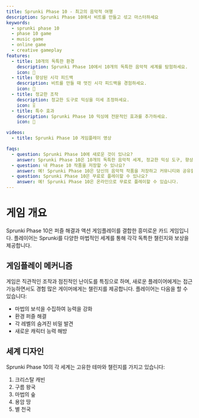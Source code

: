 ```yaml
---
title: Sprunki Phase 10 - 최고의 음악적 여행
description: Sprunki Phase 10에서 비트를 만들고 섞고 마스터하세요
keywords:
  - sprunki phase 10
  - phase 10 game
  - music game
  - online game
  - creative gameplay
features:
  - title: 10개의 독특한 환경
    description: Sprunki Phase 10에서 10개의 독특한 음악적 세계를 탐험하세요.
    icon: 🎵
  - title: 향상된 시각 피드백
    description: 비트를 만들 때 멋진 시각 피드백을 경험하세요.
    icon: 🎨
  - title: 정교한 조작
    description: 정교한 도구로 믹싱을 미세 조정하세요.
    icon: 🎚️  
  - title: 특수 효과
    description: Sprunki Phase 10 믹싱에 전문적인 효과를 추가하세요.
    icon: 💫

videos:
  - title: Sprunki Phase 10 게임플레이 영상

faqs:
  - question: Sprunki Phase 10에 새로운 것이 있나요?
    answer: Sprunki Phase 10은 10개의 독특한 음악적 세계, 정교한 믹싱 도구, 향상된 시각 피드백, 그리고 확장된 사운드 라이브러리를 도입하여 즐겁고 직관적인 게임플레이를 유지합니다.
  - question: 내 Phase 10 작품을 저장할 수 있나요?
    answer: 예! Sprunki Phase 10은 당신의 음악적 작품을 저장하고 커뮤니티와 공유할 수 있도록 도와줍니다.
  - question: Sprunki Phase 10은 무료로 플레이할 수 있나요?
    answer: 예! Sprunki Phase 10은 온라인으로 무료로 플레이할 수 있습니다.
---
```


# 게임 개요

Sprunki Phase 10은 퍼즐 해결과 액션 게임플레이를 결합한 흥미로운 카드 게임입니다. 플레이어는 Sprunki를 다양한 마법적인 세계를 통해 각각 독특한 챌린지와 보상을 제공합니다.

## 게임플레이 메커니즘

게임은 직관적인 조작과 점진적인 난이도를 특징으로 하며, 새로운 플레이어에게는 접근 가능하면서도 경험 많은 게이머에게는 챌린지를 제공합니다. 플레이어는 다음을 할 수 있습니다:

- 마법의 보석을 수집하여 능력을 강화
- 환경 퍼즐 해결
- 각 레벨의 숨겨진 비밀 발견
- 새로운 캐릭터 능력 해방

## 세계 디자인

Sprunki Phase 10의 각 세계는 고유한 테마와 챌린지를 가지고 있습니다:

1. 크리스탈 캐빈
2. 구름 왕국
3. 마법의 숲
4. 용암 땅
5. 별 천국